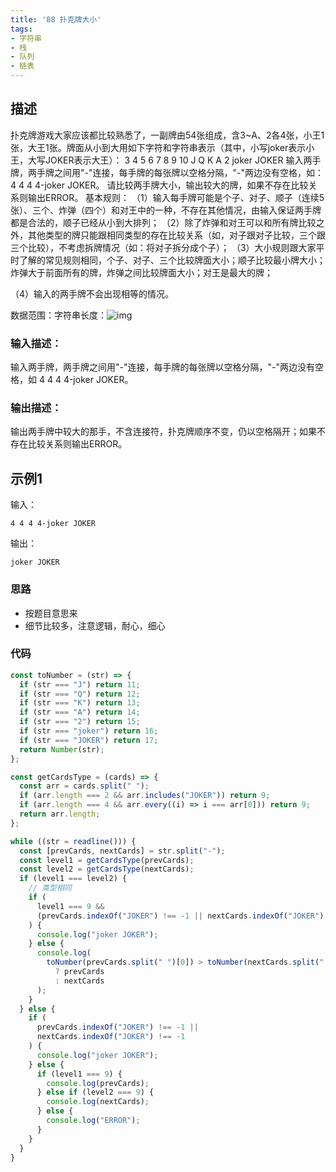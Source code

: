 ```yaml
---
title: '88 扑克牌大小'
tags:
- 字符串
- 栈
- 队列
- 链表
---
```


## 描述

扑克牌游戏大家应该都比较熟悉了，一副牌由54张组成，含3~A、2各4张，小王1张，大王1张。牌面从小到大用如下字符和字符串表示（其中，小写joker表示小王，大写JOKER表示大王）：
3 4 5 6 7 8 9 10 J Q K A 2 joker JOKER
输入两手牌，两手牌之间用"-"连接，每手牌的每张牌以空格分隔，"-"两边没有空格，如：4 4 4 4-joker JOKER。
请比较两手牌大小，输出较大的牌，如果不存在比较关系则输出ERROR。
基本规则：
（1）输入每手牌可能是个子、对子、顺子（连续5张）、三个、炸弹（四个）和对王中的一种，不存在其他情况，由输入保证两手牌都是合法的，顺子已经从小到大排列；
（2）除了炸弹和对王可以和所有牌比较之外，其他类型的牌只能跟相同类型的存在比较关系（如，对子跟对子比较，三个跟三个比较），不考虑拆牌情况（如：将对子拆分成个子）；
（3）大小规则跟大家平时了解的常见规则相同，个子、对子、三个比较牌面大小；顺子比较最小牌大小；炸弹大于前面所有的牌，炸弹之间比较牌面大小；对王是最大的牌；

（4）输入的两手牌不会出现相等的情况。

数据范围：字符串长度：![img](https://www.nowcoder.com/equation?tex=3%5Cle%20s%5Cle%2010%5C)





### 输入描述：

输入两手牌，两手牌之间用"-"连接，每手牌的每张牌以空格分隔，"-"两边没有空格，如 4 4 4 4-joker JOKER。

### 输出描述：

输出两手牌中较大的那手，不含连接符，扑克牌顺序不变，仍以空格隔开；如果不存在比较关系则输出ERROR。

## 示例1

输入：

```
4 4 4 4-joker JOKER
```



输出：

```
joker JOKER
```

### 思路

- 按题目意思来
- 细节比较多，注意逻辑，耐心，细心



### 代码

```js
const toNumber = (str) => {
  if (str === "J") return 11;
  if (str === "Q") return 12;
  if (str === "K") return 13;
  if (str === "A") return 14;
  if (str === "2") return 15;
  if (str === "joker") return 16;
  if (str === "JOKER") return 17;
  return Number(str);
};

const getCardsType = (cards) => {
  const arr = cards.split(" ");
  if (arr.length === 2 && arr.includes("JOKER")) return 9;
  if (arr.length === 4 && arr.every((i) => i === arr[0])) return 9;
  return arr.length;
};

while ((str = readline())) {
  const [prevCards, nextCards] = str.split("-");
  const level1 = getCardsType(prevCards);
  const level2 = getCardsType(nextCards);
  if (level1 === level2) {
    // 类型相同
    if (
      level1 === 9 &&
      (prevCards.indexOf("JOKER") !== -1 || nextCards.indexOf("JOKER") !== -1)
    ) {
      console.log("joker JOKER");
    } else {
      console.log(
        toNumber(prevCards.split(" ")[0]) > toNumber(nextCards.split(" ")[0])
          ? prevCards
          : nextCards
      );
    }
  } else {
    if (
      prevCards.indexOf("JOKER") !== -1 ||
      nextCards.indexOf("JOKER") !== -1
    ) {
      console.log("joker JOKER");
    } else {
      if (level1 === 9) {
        console.log(prevCards);
      } else if (level2 === 9) {
        console.log(nextCards);
      } else {
        console.log("ERROR");
      }
    }
  }
}
```


